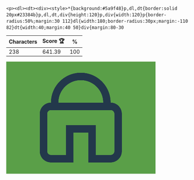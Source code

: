 `<p><dl><dt><div><style>*{background:#5a9f48}p,dl,dt{border:solid 20px#23384b}p,dl,dt,div{height:120}p,div{width:120}p{border-radius:50%;margin:30 112}dl{width:180;border-radius:30px;margin:-110 82}dt{width:40;margin:40 50}div{margin:80-30`

| Characters | Score 🏆 | %   |
| ---------- | -------- | --- |
| 238        | 641.39   | 100 |

![](/2025/Aug2025/13/20250813.png)
